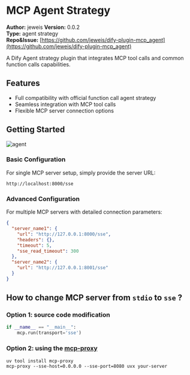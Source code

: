 # MCP Agent Strategy

**Author:** jeweis
**Version:** 0.0.2  
**Type:** agent strategy  
**Repo&Issue:** [https://github.com/jeweis/dify-plugin-mcp_agent](https://github.com/jeweis/dify-plugin-mcp_agent)  

A Dify Agent strategy plugin that integrates MCP tool calls and common function calls capabilities.

## Features

- Full compatibility with official function call agent strategy
- Seamless integration with MCP tool calls
- Flexible MCP server connection options

## Getting Started

![agent](./_assets/agent.png)

### Basic Configuration

For single MCP server setup, simply provide the server URL:

```shell
http://localhost:8000/sse
```

### Advanced Configuration

For multiple MCP servers with detailed connection parameters:
```json
{
  "server_name1": {
    "url": "http://127.0.0.1:8000/sse",
    "headers": {},
    "timeout": 5,
    "sse_read_timeout": 300
  },
  "server_name2": {
    "url": "http://127.0.0.1:8001/sse"
  }
}
```


## How to change MCP server from `stdio` to `sse` ?

### Option 1: source code modification
```python
if __name__ == "__main__":
    mcp.run(transport='sse')
```

### Option 2: using the [mcp-proxy](https://github.com/sparfenyuk/mcp-proxy)
```shell
uv tool install mcp-proxy
mcp-proxy --sse-host=0.0.0.0 --sse-port=8080 uvx your-server
```